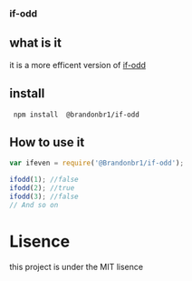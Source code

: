 ### if-odd

## what is it
it is a  more efficent version of [if-odd](https://github.com/samuelmarina/if-odd/)

## install
` npm install  @brandonbr1/if-odd`

## How to use it
```js
var ifeven = require('@Brandonbr1/if-odd');

ifodd(1); //false
ifodd(2); //true
ifodd(3); //false
// And so on
```

# Lisence 
this project is under the MIT lisence
